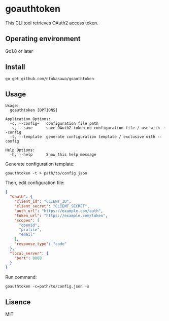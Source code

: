 # goauthtoken

This CLI tool retrieves OAuth2 access token.

## Operating environment

Go1.8 or later

## Install

```
go get github.com/nfukasawa/goauthtoken
```

## Usage

```
Usage:
  goauthtoken [OPTIONS]

Application Options:
  -c, --config=   configuration file path
  -s, --save      save OAuth2 token on configuration file / use with --config
  -t, --template  generate configuration template / exclusive with --config

Help Options:
  -h, --help      Show this help message
```

Generate configuration template:
```
goauthtoken -t > path/to/config.json
```

Then, edit configuration file:
```json
{
  "oauth": {
    "client_id": "CLIENT_ID",
    "client_secret": "CLIENT_SECRET",
    "auth_url": "https://example.com/auth",
    "token_url": "https://example.com/token",
    "scopes": [
      "openid",
      "profile",
      "email"
    ],
    "response_type": "code"
  },
  "local_server": {
    "port": 8888
  }
}
```

Run command:
```
goauthtoken -c=path/to/config.json -s
```
## Lisence

MIT
